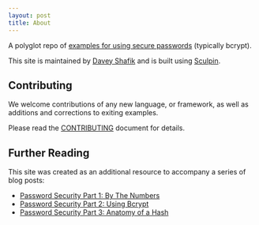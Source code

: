 ```yaml
---
layout: post
title: About
---
```


A polyglot repo of [examples for using secure passwords](http://securepasswords.info/) (typically bcrypt).

This site is maintained by [Davey Shafik](http://twitter.com/dshafik) and is built using [Sculpin](https://sculpin.io).

## Contributing

We welcome contributions of any new language, or framework, as well as additions and corrections to exiting examples.

Please read the [CONTRIBUTING](https://github.com/dshafik/securepasswords.info/blob/master/CONTRIBUTING.md) document for details.

## Further Reading

This site was created as an additional resource to accompany a series of blog posts:

- [Password Security Part 1: By The Numbers](https://blog.engineyard.com/2014/password-security-part-1)
- [Password Security Part 2: Using Bcrypt](https://blog.engineyard.com/2014/password-security-part-2)
- [Password Security Part 3: Anatomy of a Hash](https://blog.engineyard.com/2014/password-security-part-3)
